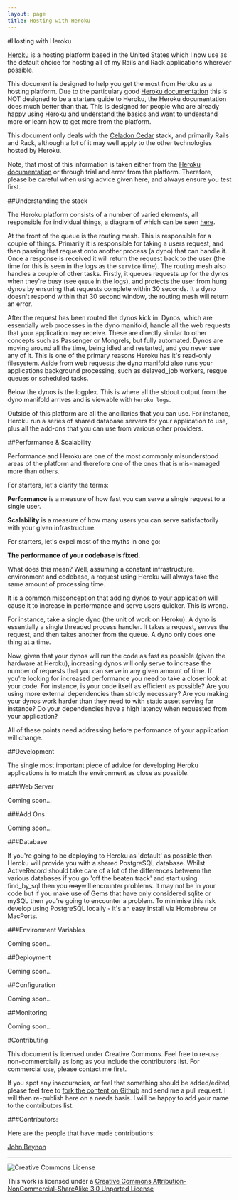 ```yaml
---
layout: page
title: Hosting with Heroku
---
```


#Hosting with Heroku


[Heroku][heroku] is a hosting platform based in the United States which I now use as the default choice for hosting all of my Rails and Rack applications wherever possible.

This document is designed to help you get the most from Heroku as a hosting platform.  Due to the particulary good [Heroku documentation][heroku_docs] this is NOT designed to be a starters guide to Heroku, the Heroku documentation does much better than that.  This is designed for people who are already happy using Heroku and understand the basics and want to understand more or learn how to get more from the platform.

This document only deals with the [Celadon Cedar][cedar] stack, and primarily Rails and Rack, although a lot of it may well apply to the other technologies hosted by Heroku.

Note, that most of this information is taken either from the [Heroku documentation][heroku_docs] or through trial and error from the platform.  Therefore, please be careful when using advice given here, and always ensure you test first.

##Understanding the stack

The Heroku platform consists of a number of varied elements, all responsible for individual things, a diagram of which can be seen [here](http://www.heroku.com/how/connect).

At the front of the queue is the routing mesh.  This is responsible for a couple of things.  Primarily it is responsible for taking a users request, and then passing that request onto another process (a dyno) that can handle it.  Once a response is received it will return the request back to the user (the time for this is seen in the logs as the `service` time).  The routing mesh also handles a couple of other tasks.  Firstly, it queues requests up for the dynos when they're busy (see `queue` in the logs), and protects the user from hung dynos by ensuring that requests complete within 30 seconds.  It a dyno doesn't respond within that 30 second window, the routing mesh will return an error.

After the request has been routed the dynos kick in.  Dynos, which are essentially web processes in the dyno manifold, handle all the web requests that your application may receive.  These are directly similar to other concepts such as Passenger or Mongrels, but fully automated.  Dynos are moving around all the time, being idled and restarted, and you never see any of it.  This is one of the primary reasons Heroku has it's read-only filesystem.  Aside from web requests the dyno manifold also runs your applications background processing, such as delayed_job workers, resque queues or scheduled tasks.

Below the dynos is the logplex.  This is where all the stdout output from the dyno manifold arrives and is viewable with `heroku logs`.

Outside of this platform are all the ancillaries that you can use.  For instance, Heroku run a series of shared database servers for your application to use, plus all the add-ons that you can use from various other providers.

##Performance & Scalability

Performance and Heroku are one of the most commonly misunderstood areas of the platform and therefore one of the ones that is mis-managed more than others.

For starters, let's clarify the terms:

**Performance** is a measure of how fast you can serve a single request to a single user.

**Scalability** is a measure of how many users you can serve satisfactorily with your given infrastructure.

For starters, let's expel most of the myths in one go:

**The performance of your codebase is fixed.**

What does this mean?  Well, assuming a constant infrastructure, environment and codebase, a request using Heroku will always take the same amount of processing time. 

It is a common misconception that adding dynos to your application will cause it to increase in performance and serve users quicker.  This is wrong.

For instance, take a single dyno (the unit of work on Heroku).  A dyno is essentially a single threaded process handler.  It takes a request, serves the request, and then takes another from the queue.  A dyno only does one thing at a time.  

Now, given that your dynos will run the code as fast as possible (given the hardware at Heroku), increasing dynos will only serve to increase the number of requests that you can serve in any given amount of time.  If you're looking for increased performance you need to take a closer look at your code.  For instance, is your code itself as efficient as possible?  Are you using more external dependencies than strictly necessary?  Are you making your dynos work harder than they need to with static asset serving for instance?  Do your dependencies have a high latency when requested from your application?

All of these points need addressing before performance of your application will change.

##Development

The single most important piece of advice for developing Heroku applications is to match the environment as close as possible.

###Web Server

Coming soon...

###Add Ons

Coming soon...

###Database

If you're going to be deploying to Heroku as 'default' as possible then Heroku will provide you with a shared PostgreSQL database. Whilst ActiveRecord should take care of a lot of the differences between the various databases if you go 'off the beaten track' and start using find_by_sql then you <strike>may</strike>will encounter problems. It may not be in your code but if you make use of Gems that have only considered sqlite or mySQL then you're going to encounter a problem. To minimise this risk develop using PostgreSQL locally - it's an easy install via Homebrew or MacPorts.

###Environment Variables

Coming soon...

##Deployment

Coming soon...

##Configuration

Coming soon...

##Monitoring

Coming soon...

#Contributing

This document is licensed under Creative Commons.  Feel free to re-use non-commercially as long as you include the contributors list.  For commercial use, please contact me first.

If you spot any inaccuracies, or feel that something should be added/edited, please feel free to [fork the content on Github][] and send me a pull request.  I will then re-publish here on a needs basis.  I will be happy to add your name to the contributors list.

###Contributors:

Here are the people that have made contributions:

[John Beynon](http://john.beynon.org.uk/)

--- 
![](http://i.creativecommons.org/l/by-nc-sa/3.0/88x31.png "Creative Commons License")

This work is licensed under a [Creative Commons Attribution-NonCommercial-ShareAlike 3.0 Unported License](http://creativecommons.org/licenses/by-nc-sa/3.0/)


  [heroku]: http://www.heroku.com
  [heroku_docs]: http://devcenter.heroku.com/
  [cedar]: http://devcenter.heroku.com/articles/cedar
  [fork the content on Github]: https://github.com/neilmiddleton/neilmiddleton.github.com